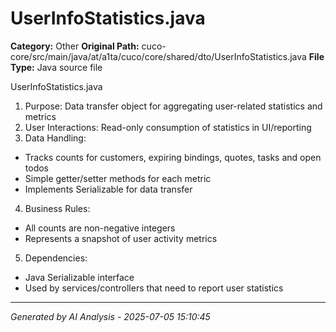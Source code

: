 # UserInfoStatistics.java

**Category:** Other
**Original Path:** cuco-core/src/main/java/at/a1ta/cuco/core/shared/dto/UserInfoStatistics.java
**File Type:** Java source file

UserInfoStatistics.java
1. Purpose: Data transfer object for aggregating user-related statistics and metrics
2. User Interactions: Read-only consumption of statistics in UI/reporting
3. Data Handling:
- Tracks counts for customers, expiring bindings, quotes, tasks and open todos
- Simple getter/setter methods for each metric
- Implements Serializable for data transfer
4. Business Rules:
- All counts are non-negative integers
- Represents a snapshot of user activity metrics
5. Dependencies:
- Java Serializable interface
- Used by services/controllers that need to report user statistics

---
*Generated by AI Analysis - 2025-07-05 15:10:45*
